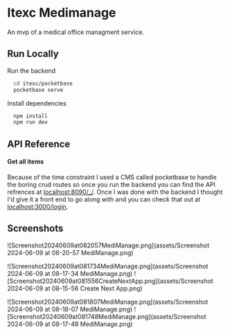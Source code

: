 # Itexc Medimanage

An mvp of a medical office managment service.

## Run Locally

Run the backend

```bash
  cd itexc/pocketbase
  pocketbase serve
```

Install dependencies

```bash
  npm install
  npm run dev
```

## API Reference

#### Get all items

Because of the time constraint I used a CMS called pocketbase to handle the boring crud routes so once you run the backend you can find the API refrences at [localhost:8090/_/](https://localhost:8090/_/).
Once I was done with the backend I thought I'd give it a front end to go along with and you can check that out at [localhost:3000/login](https://localhost:3000/login).

## Screenshots

![Screenshot20240609at082057MediManage.png](assets/Screenshot 2024-06-09 at 08-20-57 MediManage.png)

![Screenshot20240609at081734MediManage.png](assets/Screenshot 2024-06-09 at 08-17-34 MediManage.png)
![Screenshot20240609at081556CreateNextApp.png](assets/Screenshot 2024-06-09 at 08-15-56 Create Next App.png)

![Screenshot20240609at081807MediManage.png](assets/Screenshot 2024-06-09 at 08-18-07 MediManage.png)
![Screenshot20240609at081748MediManage.png](assets/Screenshot 2024-06-09 at 08-17-48 MediManage.png)
